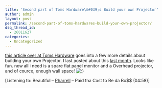 ```yaml
---
title: 'Second part of Toms Hardware\&#039;s Build your own Projector'
author: admin
layout: post
permalink: /second-part-of-toms-hardwares-build-your-own-projector/
dsq_thread_id:
  - 26011627
categories:
  - Uncategorized
---
```

[this article over at Toms Hardware][1] goes into a few more details about building your own Projector. I last posted about this [last month][2]. Looks like fun. now all i need is a spare flat panel monitor and a Overhead projector, and of cource, enough wall space! <img src="http://blog.lotas-smartman.net/wp-includes/images/smilies/icon_smile.gif" alt=":)" class="wp-smiley" />

<div class="media">
  [Listening to: Beautiful &#8211; <a href="http://www.windowsmedia.com/mg/search.asp?srch=Pharrell">Pharrell</a> &#8211; Paid tha Cost to Be da Bo$$ (04:58)]
</div>

 [1]: http://www20.tomshardware.com/howto/20041201/index.html
 [2]: http://blog.lotas-smartman.net/archives/2004/11/14/2519/sunday-night-round-up/